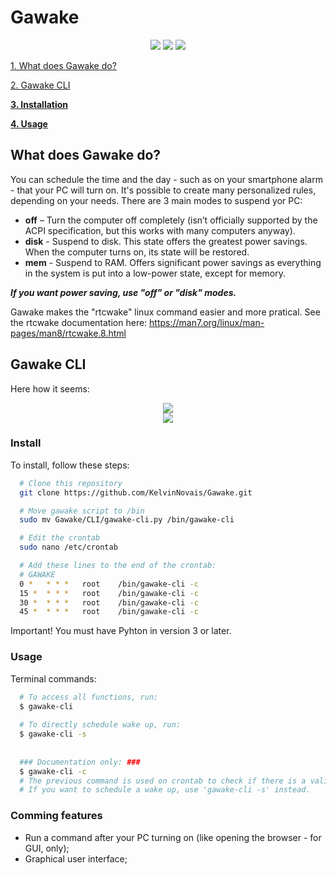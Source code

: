 # Gawake

<div align="center">
  <img src="https://img.shields.io/static/v1?label=Platform&message=Linux&color=yellow&style=for-the-badge&logo=Linux" /> <img src="https://img.shields.io/static/v1?label=Language&message=Python3&color=blue&style=for-the-badge&logo=Python" /> <img src="https://img.shields.io/static/v1?label=Coded%20with&message=Neovim&color=stronggreen&style=for-the-badge&logo=Neovim" />
</div>


[1. What does Gawake do?](#what-does-gawake-do)

[2. Gawake CLI](#gawake-cli)

**[3. Installation](#install)**

**[4. Usage](#usage)**

## What does Gawake do?

You can schedule the time and the day - such as on your smartphone alarm - that your PC will turn on. It's possible to create many personalized rules, depending on your needs.
There are 3 main modes to suspend yor PC:
+ **off** – Turn the computer off completely (isn’t officially supported by the ACPI specification, but this works with many computers anyway).
+ **disk** - Suspend to disk. This state offers the greatest power savings. When the computer turns on, its state will be restored.
+ **mem** - Suspend to RAM. Offers significant power savings as everything in the system is put into a low-power state, except for memory.

***If you want power saving, use "off" or "disk" modes.***

Gawake makes the "rtcwake" linux command easier and more pratical. See the rtcwake documentation here: https://man7.org/linux/man-pages/man8/rtcwake.8.html

## Gawake CLI

Here how it seems:
<div align="center"> <img src="https://user-images.githubusercontent.com/83086622/183774086-0c87c55b-77e1-4067-bb4f-04a4af008c5c.png" /> </div>


<div align="center"> <img src="https://user-images.githubusercontent.com/83086622/183774102-da279d6b-37f2-4853-8eb4-4e804a053dc6.png" /> </div>

### Install
To install, follow these steps:
```bash
  # Clone this repository
  git clone https://github.com/KelvinNovais/Gawake.git

  # Move gawake script to /bin
  sudo mv Gawake/CLI/gawake-cli.py /bin/gawake-cli

  # Edit the crontab
  sudo nano /etc/crontab

  # Add these lines to the end of the crontab:
  # GAWAKE
  0 *   * * *	root	/bin/gawake-cli -c
  15 *	* * *	root	/bin/gawake-cli -c
  30 *	* * *	root	/bin/gawake-cli -c
  45 *	* * *	root	/bin/gawake-cli -c
```
Important! You must have Pyhton in version 3 or later.

### Usage

Terminal commands:
```bash
  # To access all functions, run:
  $ gawake-cli
  
  # To directly schedule wake up, run:
  $ gawake-cli -s
  
  
  ### Documentation only: ###
  $ gawake-cli -c
  # The previous command is used on crontab to check if there is a valid turn off rule at that time.
  # If you want to schedule a wake up, use 'gawake-cli -s' instead.
```

### Comming features
+ Run a command after your PC turning on (like opening the browser - for GUI, only);
+ Graphical user interface;
